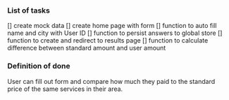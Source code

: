### List of tasks

[] create mock data
[] create home page with form
[] function to auto fill name and city with User ID
[] function to persist answers to global store
[] function to create and redirect to results page
[] function to calculate difference between standard amount and user amount

### Definition of done

User can fill out form and compare how much they paid to the standard price of the same services in their area.
